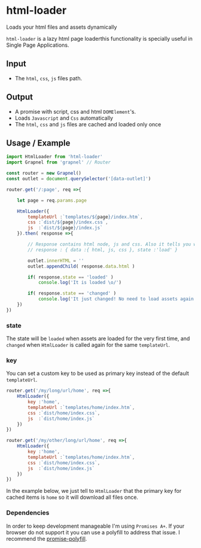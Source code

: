 # html-loader
Loads your html files and assets dynamically

`html-loader` is a lazy html page loaderthis functionality is specially useful in Single Page Applications.

## Input
- The `html`, `css`, `js` files path.

## Output
- A promise with script, css and html `DOMElement`'s.
- Loads `Javascript` and `Css` automatically
- The `html`, `css` and `js` files are cached and loaded only once

## Usage / Example

```js
import HtmlLoader from 'html-loader'
import Grapnel from 'grapnel' // Router

const router = new Grapnel()
const outlet = document.querySelector('[data-outlet]')

router.get('/:page', req =>{

    let page = req.params.page

    HtmlLoader({
        templateUrl :`templates/${page}/index.htm`,
        css :`dist/${page}/index.css`,
        js  :`dist/${page}/index.js`
    }).then( response =>{

        // Response contains html node, js and css. Also it tells you whenever the content is being loaded or if it just changed
        // response : { data :{ html, js, css }, state :'load' }

        outlet.innerHTML = ''
        outlet.appendChild( response.data.html )

        if( response.state == 'loaded' )
            console.log('It is loaded \o/')

        if( response.state == 'changed' )
            console.log('It just changed! No need to load assets again...')
    })
})
```

### state
The state will be `loaded` when assets are loaded for the very first time, and `changed` when `HtmlLoader` is called again for the same `templateUrl`.

### key
You can set a custom key to be used as primary key instead of the default `templateUrl`.

```js
router.get('/my/long/url/home', req =>{
    HtmlLoader({
        key :'home',
        templateUrl :`templates/home/index.htm`,
        css :`dist/home/index.css`,
        js  :`dist/home/index.js`
    })
})

router.get('/my/other/long/url/home', req =>{
    HtmlLoader({
        key :'home',
        templateUrl :`templates/home/index.htm`,
        css :`dist/home/index.css`,
        js  :`dist/home/index.js`
    })
})

```

In the example below, we just tell to `HtmlLoader` that the primary key for cached items is `home` so it will download all files once.

### Dependencies
In order to keep development manageable I'm using `Promises A+`. If your browser do not support it you can use a polyfill to address that issue.
I recommend the [promise-polyfill](https://github.com/taylorhakes/promise-polyfill).
